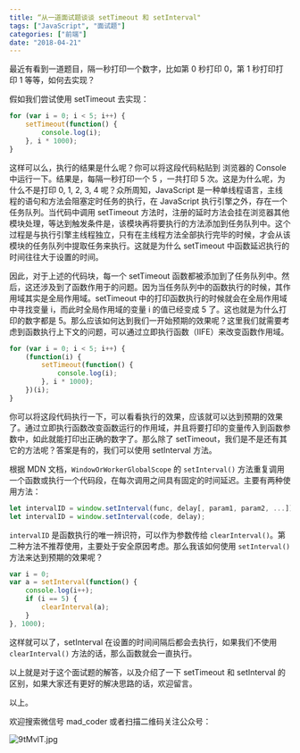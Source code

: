 ```yaml
---
title: “从一道面试题谈谈 setTimeout 和 setInterval"
tags: ["JavaScript", "面试题"]
categories: ["前端"]
date: "2018-04-21"
---
```


最近有看到一道题目，隔一秒打印一个数字，比如第 0 秒打印 0，第 1 秒打印打印 1 等等，如何去实现？

假如我们尝试使用 setTimeout 去实现：

```javascript
for (var i = 0; i < 5; i++) {
    setTimeout(function() {
        console.log(i);
    }, i * 1000);
}
```

这样可以么，执行的结果是什么呢？你可以将这段代码粘贴到 浏览器的 Console 中运行一下。结果是，每隔一秒打印一个 5 ，一共打印 5 次。这是为什么呢，为什么不是打印 0, 1, 2, 3, 4 呢？众所周知，JavaScript 是一种单线程语言，主线程的语句和方法会阻塞定时任务的执行，在 JavaScript 执行引擎之外，存在一个任务队列。当代码中调用 setTimeout 方法时，注册的延时方法会挂在浏览器其他模块处理，等达到触发条件是，该模块再将要执行的方法添加到任务队列中。这个过程是与执行引擎主线程独立，只有在主线程方法全部执行完毕的时候，才会从该模块的任务队列中提取任务来执行。这就是为什么 setTimeout 中函数延迟执行的时间往往大于设置的时间。

因此，对于上述的代码块，每一个 setTimeout 函数都被添加到了任务队列中。然后，这还涉及到了函数作用于的问题。因为当任务队列中的函数执行的时候，其作用域其实是全局作用域。setTimeout 中的打印函数执行的时候就会在全局作用域中寻找变量 i，而此时全局作用域的变量 i 的值已经变成 5 了。这也就是为什么打印的数字都是 5。那么应该如何达到我们一开始预期的效果呢？这里我们就需要考虑到函数执行上下文的问题，可以通过立即执行函数（IIFE）来改变函数作用域。


```javascript
for (var i = 0; i < 5; i++) {
    (function(i) {
        setTimeout(function() {
            console.log(i);
        }, i * 1000);
    })(i);
}
```

你可以将这段代码执行一下，可以看看执行的效果，应该就可以达到预期的效果了。通过立即执行函数改变函数运行的作用域，并且将要打印的变量传入到函数参数中，如此就能打印出正确的数字了。那么除了 setTimeout，我们是不是还有其它的方法呢？答案是有的，我们可以使用 setInterval 方法。

根据 MDN 文档，`WindowOrWorkerGlobalScope` 的 `setInterval()` 方法重复调用一个函数或执行一个代码段，在每次调用之间具有固定的时间延迟。主要有两种使用方法：

```javascript
let intervalID = window.setInterval(func, delay[, param1, param2, ...]);
let intervalID = window.setInterval(code, delay);
```

`intervalID` 是函数执行的唯一辨识符，可以作为参数传给 `clearInterval()`。第二种方法不推荐使用，主要处于安全原因考虑。那么我该如何使用 `setInterval()` 方法来达到预期的效果呢？

```javascript
var i = 0;
var a = setInterval(function() {
    console.log(i++);
    if (i == 5) {
        clearInterval(a);
    }
}, 1000);
```

这样就可以了，setInterval 在设置的时间间隔后都会去执行，如果我们不使用 `clearInterval()` 方法的话，那么函数就会一直执行。

以上就是对于这个面试题的解答，以及介绍了一下 setTimeout 和 setInterval 的区别，如果大家还有更好的解决思路的话，欢迎留言。

以上。

欢迎搜索微信号 mad_coder 或者扫描二维码关注公众号：

![9tMvlT.jpg](https://s1.ax1x.com/2018/02/17/9tMvlT.jpg)
